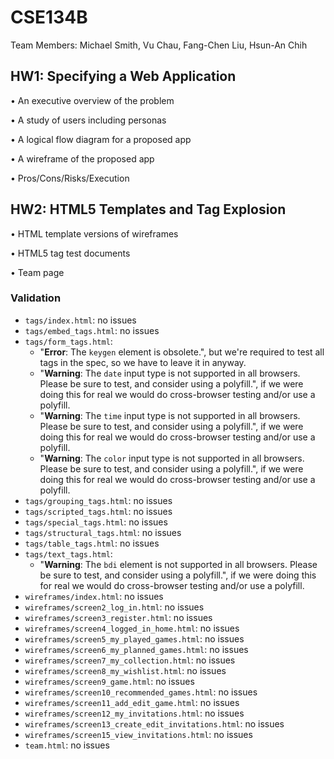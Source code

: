 # CSE134B
Team Members: Michael Smith, Vu Chau, Fang-Chen Liu, Hsun-An Chih

## HW1: Specifying a Web Application

•	An executive overview of the problem 

•	A study of users including personas

•	A logical flow diagram for a proposed app

•	A wireframe of the proposed app

•	Pros/Cons/Risks/Execution 

## HW2: HTML5 Templates and Tag Explosion

•	HTML template versions of wireframes

•	HTML5 tag test documents

•	Team page

### Validation

- `tags/index.html`: no issues
- `tags/embed_tags.html`: no issues
- `tags/form_tags.html`:
  - "**Error**: The `keygen` element is obsolete.", but we're required to test all tags in the spec, so we have to leave it in anyway.
  - "**Warning**: The `date` input type is not supported in all browsers. Please be sure to test, and consider using a polyfill.", if we were doing this for real we would do cross-browser testing and/or use a polyfill.
  - "**Warning**: The `time` input type is not supported in all browsers. Please be sure to test, and consider using a polyfill.", if we were doing this for real we would do cross-browser testing and/or use a polyfill.
  - "**Warning**: The `color` input type is not supported in all browsers. Please be sure to test, and consider using a polyfill.", if we were doing this for real we would do cross-browser testing and/or use a polyfill.
- `tags/grouping_tags.html`: no issues
- `tags/scripted_tags.html`: no issues
- `tags/special_tags.html`: no issues
- `tags/structural_tags.html`: no issues
- `tags/table_tags.html`: no issues
- `tags/text_tags.html`:
  - "**Warning**: The `bdi` element is not supported in all browsers. Please be sure to test, and consider using a polyfill.", if we were doing this for real we would do cross-browser testing and/or use a polyfill.
- `wireframes/index.html`: no issues
- `wireframes/screen2_log_in.html`: no issues
- `wireframes/screen3_register.html`: no issues
- `wireframes/screen4_logged_in_home.html`: no issues
- `wireframes/screen5_my_played_games.html`: no issues
- `wireframes/screen6_my_planned_games.html`: no issues
- `wireframes/screen7_my_collection.html`: no issues
- `wireframes/screen8_my_wishlist.html`: no issues
- `wireframes/screen9_game.html`: no issues
- `wireframes/screen10_recommended_games.html`: no issues
- `wireframes/screen11_add_edit_game.html`: no issues
- `wireframes/screen12_my_invitations.html`: no issues
- `wireframes/screen13_create_edit_invitations.html`: no issues
- `wireframes/screen15_view_invitations.html`: no issues
- `team.html`: no issues